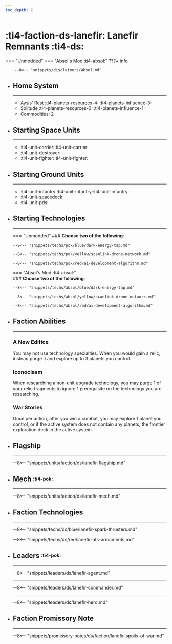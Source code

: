 ```yaml
---
toc_depth: 2
---
```


# :ti4-faction-ds-lanefir: Lanefir Remnants :ti4-ds:
=== "Unmodded"
=== "Absol's Mod :ti4-absol:" 
    ???+ info

        --8<-- "snippets/disclaimers/absol.md"

<div class="grid cards" markdown>

-   ## __Home System__

    ---

    * Aysis' Rest :ti4-planets-resources-4: :ti4-planets-influence-3:
    * Solitude :ti4-planets-resources-0: :ti4-planets-influence-1:
    * Commodities: 2

</div>

<div class="grid cards" markdown>

-   ## __Starting Space Units__

    ---

    * :ti4-unit-carrier::ti4-unit-carrier:
    * :ti4-unit-destroyer:
    * :ti4-unit-fighter::ti4-unit-fighter:

-   ## __Starting Ground Units__

    ---

    * :ti4-unit-infantry::ti4-unit-infantry::ti4-unit-infantry:
    * :ti4-unit-spacedock:
    * :ti4-unit-pds:

-   ## __Starting Technologies__

    ---
    === "Unmodded"
        ### **Choose two of the following**:

        --8<-- "snippets/techs/pok/blue/dark-energy-tap.md"

        --8<-- "snippets/techs/pok/yellow/scanlink-drone-network.md"

        --8<-- "snippets/techs/pok/red/ai-development-algorithm.md"

    === "Absol's Mod :ti4-absol:"  
        ### **Choose two of the following**:

        --8<-- "snippets/techs/absol/blue/dark-energy-tap.md"

        --8<-- "snippets/techs/absol/yellow/scanlink-drone-network.md"

        --8<-- "snippets/techs/absol/red/ai-development-algorithm.md"

-   ## __Faction Abilities__

    ---
    ### **A New Edifice**
    
    You may not use technology specialties. 
    When you would gain a relic, instead purge it and explore up to 3 planets you control.

    ### **Iconoclasm**
    
    When researching a non-unit upgrade technology, you may purge 1 of your relic fragments to ignore 1 prerequisite on the technology you are researching.

    ### **War Stories**
    
    Once per action, after you win a combat, you may explore 1 planet you control, or if the active system does not contain any planets, the frontier exploration deck in the active system.

-   ## __Flagship__

    ---
    --8<-- "snippets/units/faction/ds/lanefir-flagship.md"

-   ## __Mech__ <sup><sub>:ti4-pok:</sub></sup>

    ---
    --8<-- "snippets/units/faction/ds/lanefir-mech.md"

</div>

<div class="grid cards" markdown>

-   ## __Faction Technologies__

    ---

    --8<-- "snippets/techs/ds/blue/lanefir-spark-thrusters.md"

    --8<-- "snippets/techs/ds/red/lanefir-ats-armaments.md"


-   ## __Leaders__ <sup><sub>:ti4-pok:</sub></sup>

    ---
    
    --8<-- "snippets/leaders/ds/lanefir-agent.md"

    ---

    --8<-- "snippets/leaders/ds/lanefir-commander.md"

    ---

    --8<-- "snippets/leaders/ds/lanefir-hero.md"

-   ## __Faction Promissory Note__

    ---
    --8<-- "snippets/promissory-notes/ds/faction/lanefir-spoils-of-war.md"

</div>

